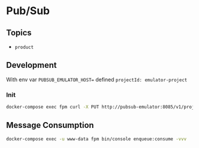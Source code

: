 # Pub/Sub

## Topics

- `product`

## Development

With env var `PUBSUB_EMULATOR_HOST=` defined `projectId: emulator-project`

### Init

```sh
docker-compose exec fpm curl -X PUT http://pubsub-emulator:8085/v1/projects/emulator-project/topics/product
```

## Message Consumption

```sh
docker-compose exec -u www-data fpm bin/console enqueue:consume -vvv
```
